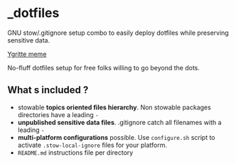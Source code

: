_dotfiles
=========

GNU stow/.gitignore setup combo to easily deploy dotfiles while preserving sensitive data.

[Ygritte meme](https://dl.dropboxusercontent.com/u/1026715/ygritte-meme.png)

No-fluff dotfiles setup for free folks willing to go beyond the dots.

What s included ?
-----------------

- stowable **topics oriented files hierarchy**. Non stowable packages directories
  have a leading `-`
- **unpublished sensitive data files**. .gitignore catch all filenames with a
  leading `-`
- **multi-platform configurations** possible. Use `configure.sh` script to activate
  `.stow-local-ignore` files for your platform.
- `README.md` instructions file per directory
